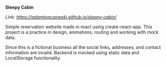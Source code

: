 **Sleepy Cabin**

*Link: https://adamtopczewski.github.io/sleepy-cabin/*

Simple reservation website made in react using create-react-app.
This project is a practice in design, animations, routing and working with mock data.


Since this is a fictional business all the social links, addresses, and contact information are invalid.
Backend is mocked using static data and LocalStorage functionality.
